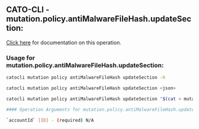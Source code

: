
## CATO-CLI - mutation.policy.antiMalwareFileHash.updateSection:
[Click here](https://api.catonetworks.com/documentation/#mutation-mutation.policy.antiMalwareFileHash.updateSection) for documentation on this operation.

### Usage for mutation.policy.antiMalwareFileHash.updateSection:

```bash
catocli mutation policy antiMalwareFileHash updateSection -h

catocli mutation policy antiMalwareFileHash updateSection <json>

catocli mutation policy antiMalwareFileHash updateSection "$(cat < mutation.policy.antiMalwareFileHash.updateSection.json)"

#### Operation Arguments for mutation.policy.antiMalwareFileHash.updateSection ####

`accountId` [ID] - (required) N/A    
